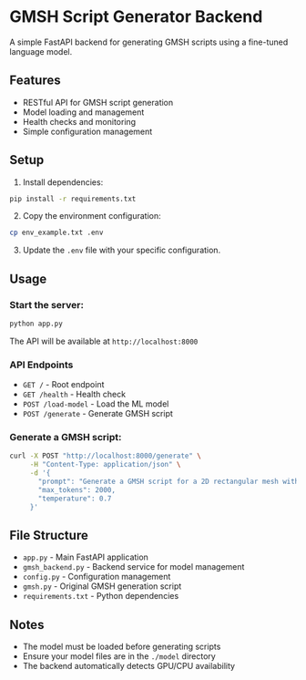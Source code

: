 # GMSH Script Generator Backend

A simple FastAPI backend for generating GMSH scripts using a fine-tuned language model.

## Features

- RESTful API for GMSH script generation
- Model loading and management
- Health checks and monitoring
- Simple configuration management

## Setup

1. Install dependencies:
```bash
pip install -r requirements.txt
```

2. Copy the environment configuration:
```bash
cp env_example.txt .env
```

3. Update the `.env` file with your specific configuration.

## Usage

### Start the server:
```bash
python app.py
```

The API will be available at `http://localhost:8000`

### API Endpoints

- `GET /` - Root endpoint
- `GET /health` - Health check
- `POST /load-model` - Load the ML model
- `POST /generate` - Generate GMSH script

### Generate a GMSH script:
```bash
curl -X POST "http://localhost:8000/generate" \
     -H "Content-Type: application/json" \
     -d '{
       "prompt": "Generate a GMSH script for a 2D rectangular mesh with a circular hole",
       "max_tokens": 2000,
       "temperature": 0.7
     }'
```

## File Structure

- `app.py` - Main FastAPI application
- `gmsh_backend.py` - Backend service for model management
- `config.py` - Configuration management
- `gmsh.py` - Original GMSH generation script
- `requirements.txt` - Python dependencies

## Notes

- The model must be loaded before generating scripts
- Ensure your model files are in the `./model` directory
- The backend automatically detects GPU/CPU availability
